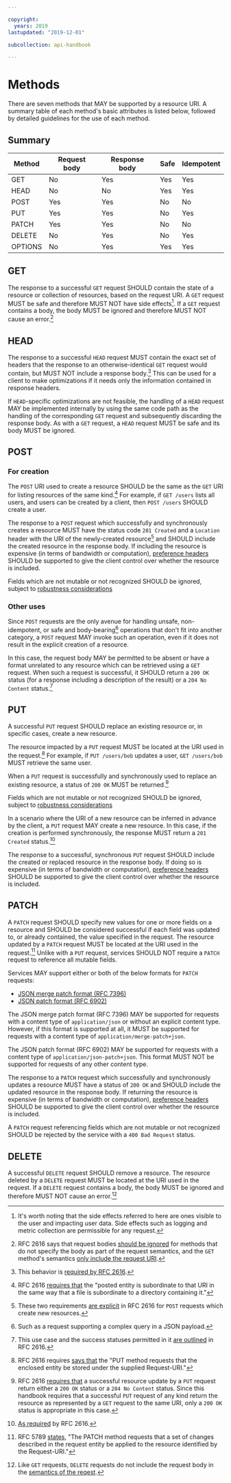 ```yaml
---

copyright:
  years: 2019
lastupdated: "2019-12-01"

subcollection: api-handbook

---
```


# Methods

There are seven methods that MAY be supported by a resource URI. A summary table of each method's
basic attributes is listed below, followed by detailed guidelines for the use of each method.

## Summary

| Method  | Request body | Response body | Safe | Idempotent |
| ------- | ------------ | ------------- | ---- | ---------- |
| GET     | No           | Yes           | Yes  | Yes        |
| HEAD    | No           | No            | Yes  | Yes        |
| POST    | Yes          | Yes           | No   | No         |
| PUT     | Yes          | Yes           | No   | Yes        |
| PATCH   | Yes          | Yes           | No   | No         |
| DELETE  | No           | Yes           | No   | Yes        |
| OPTIONS | No           | Yes           | Yes  | Yes        |

## GET

The response to a successful `GET` request SHOULD contain the state of a resource or collection of
resources, based on the request URI. A `GET` request MUST be safe and therefore MUST NOT have side
effects[^safe-side-effects]. If a `GET` request contains a body, the body MUST be ignored and
therefore MUST NOT cause an error.[^get-request-body]

## HEAD

The response to a successful `HEAD` request MUST contain the exact set of headers that the response
to an otherwise-identical `GET` request would contain, but MUST NOT include a response
body.[^head-behavior] This can be used for a client to make optimizations if it needs only the
information contained in response headers.

If `HEAD`-specific optimizations are not feasible, the handling of a `HEAD` request MAY be
implemented internally by using the same code path as the handling of the corresponding `GET`
request and subsequently discarding the response body. As with a `GET` request, a `HEAD` request
MUST be safe and its body MUST be ignored.

## POST

### For creation

The `POST` URI used to create a resource SHOULD be the same as the `GET` URI for listing resources
of the same kind.[^uri-accepting-post] For example, if `GET /users` lists all users, and users can
be created by a client, then `POST /users` SHOULD create a user.

The response to a `POST` request which successfully and synchronously creates a resource MUST have
the status code `201 Created` and a `Location` header with the URI of the newly-created
resource[^post-create-result] and SHOULD include the created resource in the response body. If
including the resource is expensive (in terms of bandwidth or computation), [preference
headers](/docs/api-handbook/fundamentals/headers.html#preference-headers) SHOULD be supported to
give the client control over whether the resource is included.

Fields which are not mutable or not recognized SHOULD be ignored, subject to [robustness
considerations](/docs/api-handbook/design/errors.html#robustness-tradeoffs)

### Other uses

Since `POST` requests are the only avenue for handling unsafe, non-idempotent, or safe and
body-bearing[^safe-with-body] operations that don't fit into another category, a `POST` request MAY
invoke such an operation, even if it does not result in the explicit creation of a resource.

In this case, the request body MAY be permitted to be absent or have a format unrelated to any
resource which can be retrieved using a `GET` request. When such a request is successful, it SHOULD
return a `200 OK` status (for a response including a description of the result) or a `204 No
Content` status.[^post-not-for-create]

[^safe-with-body]: Such as a request supporting a complex query in a JSON payload.

## PUT

A successful `PUT` request SHOULD replace an existing resource or, in specific cases, create a new
resource.

The resource impacted by a `PUT` request MUST be located at the URI used in the request.[^put-uri]
For example, if `PUT /users/bob` updates a user, `GET /users/bob` MUST retrieve the same user.

When a `PUT` request is successfully and synchronously used to replace an existing resource, a
status of `200 OK` MUST be returned.[^put-update-success]

Fields which are not mutable or not recognized SHOULD be ignored, subject to [robustness
considerations](/docs/api-handbook/design/errors.html#robustness-tradeoffs)

In a scenario where the URI of a new resource can be inferred in advance by the client, a `PUT`
request MAY create a new resource. In this case, if the creation is performed synchronously, the
response MUST return a `201 Created` status.[^put-create-success]

The response to a successful, synchronous `PUT` request SHOULD include the created or replaced
resource in the response body. If doing so is expensive (in terms of bandwidth or computation),
[preference headers](/docs/api-handbook/fundamentals/headers.html#preference-headers) SHOULD be
supported to give the client control over whether the resource is included.

## PATCH

A `PATCH` request SHOULD specify new values for one or more fields on a resource and SHOULD be
considered successful if each field was updated to, or already contained, the value specified in the request.
The resource updated by a `PATCH` request MUST be located at the URI used in the request.[^patch-uri]
Unlike with a `PUT` request, services SHOULD NOT require a `PATCH` request to reference all mutable fields.

Services MAY support either or both of the below formats for `PATCH` requests:

* [JSON merge patch format (RFC 7396)](https://tools.ietf.org/html/rfc7396)
* [JSON patch format (RFC 6902)](https://tools.ietf.org/html/rfc6902)

The JSON merge patch format (RFC 7396) MAY be supported for requests with a content type of
`application/json` or without an explicit content type. However, if this format is supported at all,
it MUST be supported for requests with a content type of `application/merge-patch+json`.

The JSON patch format (RFC 6902) MAY be supported for requests with a content type of
`application/json-patch+json`. This format MUST NOT be supported for requests of any other content
type.

The response to a `PATCH` request which successfully and synchronously updates a resource MUST have
a status of `200 OK` and SHOULD include the updated resource in the response body. If returning the
resource is expensive (in terms of bandwidth or computation), [preference
headers](/docs/api-handbook/fundamentals/headers.html#preference-headers) SHOULD be supported to
give the client control over whether the resource is included.

A `PATCH` request referencing fields which are not mutable or not recognized SHOULD be rejected by
the service with a `400 Bad Request` status.

## DELETE

A successful `DELETE` request SHOULD remove a resource. The resource deleted by a `DELETE` request
MUST be located at the URI used in the request. If a `DELETE` request contains a body, the body MUST
be ignored and therefore MUST NOT cause an error.[^delete-request-body]


[^safe-side-effects]: It's worth noting that the side effects referred to here are ones visible to
  the user and impacting user data. Side effects such as logging and metric collection are
  permissible for any request.

[^get-request-body]: RFC 2616 says that request bodies
  [should be ignored](https://tools.ietf.org/html/rfc2616#section-4.3) for methods that do not
  specify the body as part of the request semantics, and the `GET` method's semantics
  [only include the request URI](https://tools.ietf.org/html/rfc2616#section-9.3).

[^head-behavior]: This behavior is [required by RFC
  2616](https://tools.ietf.org/html/rfc2616#section-9.4).

[^uri-accepting-post]: RFC 2616 [requires that](https://tools.ietf.org/html/rfc2616#section-9.5) the
  "posted entity is subordinate to that URI in the same way that a file is subordinate to a
  directory containing it."

[^post-create-result]: These two requirements [are
  explicit](https://tools.ietf.org/html/rfc2616#section-9.5) in RFC 2616 for `POST` requests which
  create new resources.

[^post-not-for-create]: This use case and the success statuses permitted in it
    [are outlined](https://tools.ietf.org/html/rfc2616#section-9.5) in RFC 2616.

[^put-uri]: RFC 2616 requires [says that](http://tools.ietf.org/html/rfc2616#section-9.6) the "PUT
  method requests that the enclosed entity be stored under the supplied Request-URI."

[^put-update-success]: RFC 2616 [requires that](https://tools.ietf.org/html/rfc2616#section-9.6) a
  successful resource update by a `PUT` request return either a `200 OK` status or a `204 No
  Content` status. Since this handbook requires that a successful `PUT` request of any kind return
  the resource as represented by a `GET` request to the same URI, only a `200 OK` status is
  appropriate in this case.

[^put-create-success]: [As required](https://tools.ietf.org/html/rfc2616#section-9.6) by RFC 2616.

[^patch-uri]: RFC 5789 [states](https://tools.ietf.org/html/rfc5789#section-2), "The PATCH method
  requests that a set of changes described in the request entity be applied to the resource
  identified by the Request-URI."

[^delete-request-body]: Like `GET` requests, `DELETE` requests do not include the request body in
  the [semantics of the reqest](https://tools.ietf.org/html/rfc2616#section-9.7).
